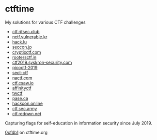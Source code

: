 # ctftime

My solutions for various CTF challenges

- [ctf.ritsec.club](ctf.ritsec.club)
- [nctf.vulnerable.kr](nctf.vulnerable.kr)
- [hack.lu](hack.lu)
- [seccon.jp](seccon.jp)
- [cryptixctf.com](cryptixctf.com)
- [rootersctf.in](rootersctf.in)
- [ctf2019.syskron-security.com](ctf2019.syskron-security.com)
- [picoctf-2019](picoctf-2019)
- [sect-ctf](sect-ctf)
- [nactf.com](nactf.com)
- [ctf.csaw.io](ctf.csaw.io)
- [affinityctf](affinityctf)
- [twctf](twctf)
- [pase.ca](pase.ca)
- [hackcon.online](hackcon.online)
- [ctf.sec.army](ctf.sec.army)
- [ctf.redpwn.net](ctf.redpwn.net)

Capturing flags for self-education in information security since July 2019.

[0xf4b1](https://ctftime.org/team/85041) on ctftime.org